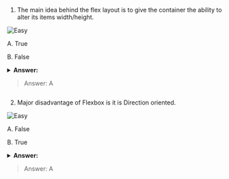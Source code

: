 
1. The main idea behind the flex layout is to give the container the ability to alter its items width/height.

![Easy](<https://github.com/revaturelabs/interviewquestions/blob/dev/ComplexityTags/simple%20(2).svg>)

A. True 

B. False

<details>
<summary> <b> Answer: </b>
<blockquote>
Answer: A
</blockquote>
  </details>

2.  Major disadvantage of Flexbox is it is Direction oriented.
  
![Easy](<https://github.com/revaturelabs/interviewquestions/blob/dev/ComplexityTags/simple%20(2).svg>)
  
A. False  
  
B. True
  
<details>
<summary> <b> Answer: </b>
<blockquote>
Answer: A
</blockquote>
  </details>
